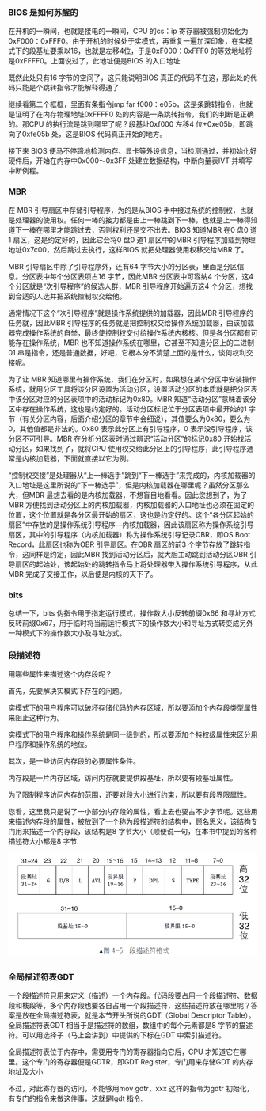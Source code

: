 ### BIOS 是如何苏醒的

在开机的一瞬间，也就是接电的一瞬间，CPU 的cs：ip 寄存器被强制初始化为0xF000：0xFFF0。由于开机的时候处于实模式，再重复一遍加深印象，在实模式下的段基址要乘以16，也就是左移4位，于是0xF000：0xFFF0 的等效地址将是0xFFFF0。上面说过了，此地址便是BIOS 的入口地址

既然此处只有16 字节的空间了，这只能说明BIOS 真正的代码不在这，那此处的代码只能是个跳转指令才能解释得通了

继续看第二个框框，里面有条指令jmp far f000：e05b，这是条跳转指令，也就是证明了在内存物理地址0xFFFF0 处的内容是一条跳转指令，我们的判断是正确的。那CPU 的执行流是跳到哪里了呢？段基址0xf000 左移4 位+0xe05b，即跳向了0xfe05b 处，这是BIOS 代码真正开始的地方。

接下来 BIOS 便马不停蹄地检测内存、显卡等外设信息，当检测通过，并初始化好硬件后，开始在内存中0x000～0x3FF 处建立数据结构，中断向量表IVT 并填写中断例程。



### MBR

在 MBR 引导扇区中存储引导程序，为的是从BIOS 手中接过系统的控制权，也就是处理器的使用权。任何一棒的接力都是由上一棒跳到下一棒，也就是上一棒得知道下一棒在哪里才能跳过去，否则权利还是交不出去。BIOS 知道MBR 在0 盘0 道1 扇区，这是约定好的，因此它会将0 盘0 道1 扇区中的MBR 引导程序加载到物理地址0x7c00，然后跳过去执行，这样BIOS 就把处理器使用权移交给MBR 了。

MBR 引导扇区中除了引导程序外，还有64 字节大小的分区表，里面是分区信息。分区表中每个分区表项占16 字节，因此MBR 分区表中可容纳4 个分区，这4 个分区就是“次引导程序”的候选人群，MBR 引导程序开始遍历这4 个分区，想找到合适的人选并把系统控制权交给他。

通常情况下这个“次引导程序”就是操作系统提供的加载器，因此MBR 引导程序的任务就，因此MBR 引导程序的任务就是把控制权交给操作系统加载器，由该加载器完成操作系统的自举，最终使控制权交付给操作系统内核核。但是各分区都有可能存在操作系统，MBR 也不知道操作系统在哪里，它甚至不知道分区上的二进制01 串是指令，还是普通数据，好吧，它根本分不清楚上面的是什么，谈何权利交接呢。



为了让 MBR 知道哪里有操作系统，我们在分区时，如果想在某个分区中安装操作系统，就用分区工具将该分区设置为活动分区，设置活动分区的本质就是把分区表中该分区对应的分区表项中的活动标记为0x80。MBR 知道“活动分区”意味着该分区中存在操作系统，这也是约定好的。活动分区标记位于分区表项中最开始的1 字节（有关分区内容，后面介绍分区的章节中会细说），其值要么为0x80，要么为0，其他值都是非法的。0x80 表示此分区上有引导程序，0 表示没引导程序，该分区不可引导。MBR 在分析分区表时通过辨识“活动分区”的标记0x80 开始找活动分区，如果找到了，就将CPU 使用权交给此分区上的引导程序，此引导程序通常是内核加载器，下面就直接以它为例。



“控制权交接”是处理器从“上一棒选手”跳到“下一棒选手”来完成的，内核加载器的入口地址是这里所说的“下一棒选手”，但是内核加载器在哪里呢？虽然分区那么大，但MBR 最想去看的是内核加载器，不想盲目地看看。因此您想到了，为了MBR 方便找到活动分区上的内核加载器，内核加载器的入口地址也必须在固定的位置，这个位置就是各分区最开始的扇区，这也是约定好的。这个“各分区起始的扇区”中存放的是操作系统引导程序—内核加载器，因此该扇区称为操作系统引导扇区，其中的引导程序（内核加载器）称为操作系统引导记录OBR，即OS Boot Record，此扇区也称为OBR 引导扇区。在OBR 扇区的前3 个字节存放了跳转指令，这同样是约定，因此MBR 找到活动分区后，就大胆主动跳到活动分区OBR 引导扇区的起始处，该起始处的跳转指令马上将处理器带入操作系统引导程序，从此MBR 完成了交接工作，以后便是内核的天下了。

### bits

总结一下，bits 伪指令用于指定运行模式，操作数大小反转前缀0x66 和寻址方式反转前缀0x67，用于临时将当前运行模式下的操作数大小和寻址方式转变成另外一种模式下的操作数大小及寻址方式。

### 段描述符

用哪些属性来描述这个内存段呢？

首先，先要解决实模式下存在的问题。

实模式下的用户程序可以破坏存储代码的内存区域，所以要添加个内存段类型属性来阻止这种行为。

实模式下的用户程序和操作系统是同一级别的，所以要添加个特权级属性来区分用户程序和操作系统的地位。

其次，是一些访问内存段的必要属性条件。

内存段是一片内存区域，访问内存就要提供段基址，所以要有段基址属性。

为了限制程序访问内存的范围，还要对段大小进行约束，所以要有段界限属性。

您看，这里我只是说了一小部分内存段的属性，看上去也要占不少字节呢。这些用来描述内存段的属性，被放到了一个称为段描述符的结构中，顾名思义，该结构专门用来描述一个内存段，该结构是8 字节大小（顺便说一句，在本书中提到的各种描述符大小都是8 字节.

![段描述符](./段描述符.png)



### 全局描述符表GDT

一个段描述符只用来定义（描述）一个内存段。代码段要占用一个段描述符、数据段和栈段等，多个内存段也要各自占用一个段描述符，这些描述符放在哪里呢？答案是放在全局描述符表，就是本节开头所说的GDT（Global Descriptor Table）。全局描述符表GDT 相当于是描述符的数组，数组中的每个元素都是8 字节的描述符。可以用选择子（马上会讲到）中提供的下标在GDT 中索引描述符。

全局描述符表位于内存中，需要用专门的寄存器指向它后，CPU 才知道它在哪里。这个专门的寄存器便是GDTR，即GDT Register，专门用来存储GDT 的内存地址及大小

不过，对此寄存器的访问，不能够用mov gdtr，xxx 这样的指令为gdtr 初始化，有专门的指令来做这件事，这就是lgdt 指令.



